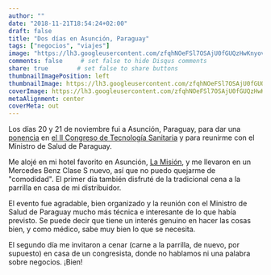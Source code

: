 ```yaml
---
author: ""
date: "2018-11-21T18:54:24+02:00"
draft: false
title: "Dos días en Asunción, Paraguay"
tags: ["negocios", "viajes"]
image: "https://lh3.googleusercontent.com/zfqhNOeFSl7OSAjU0fGUQzHwKnyovi2CldJyd3KDnv0cPgo9qjnKfpE1FE3SqjeCMF1Rc3IOgcEsuq2xFPmfw4nO4WGsQvYSIoMpL3A_SW1615YYsSYbHInBRtRRoXth6StA00oZwp0=w1920-h1080"
comments: false     # set false to hide Disqus comments
share: true        # set false to share buttons
thumbnailImagePosition: left
thumbnailImage: https://lh3.googleusercontent.com/zfqhNOeFSl7OSAjU0fGUQzHwKnyovi2CldJyd3KDnv0cPgo9qjnKfpE1FE3SqjeCMF1Rc3IOgcEsuq2xFPmfw4nO4WGsQvYSIoMpL3A_SW1615YYsSYbHInBRtRRoXth6StA00oZwp0=w1920-h1080
coverImage: https://lh3.googleusercontent.com/zfqhNOeFSl7OSAjU0fGUQzHwKnyovi2CldJyd3KDnv0cPgo9qjnKfpE1FE3SqjeCMF1Rc3IOgcEsuq2xFPmfw4nO4WGsQvYSIoMpL3A_SW1615YYsSYbHInBRtRRoXth6StA00oZwp0=w1920-h1080
metaAlignment: center
coverMeta: out
---
```


Los días 20 y 21 de noviembre fui a Asunción, Paraguay, para dar una [ponencia](https://sicompy.blogspot.com/2018/11/ii-jornada-informatica-en-salud-es.html) en [el II Congreso de Tecnología Sanitaria](https://jis.spis.org.py/) y para reunirme con el Ministro de Salud de Paraguay.

<!--more-->

Me alojé en mi hotel favorito en Asunción, [La Misión](https://www.lamision.com.py/), y me llevaron en un Mercedes Benz Clase S nuevo, así que no puedo quejarme de "comodidad". El primer día también disfruté de la tradicional cena a la parrilla en casa de mi distribuidor.

El evento fue agradable, bien organizado y la reunión con el Ministro de Salud de Paraguay mucho más técnica e interesante de lo que había previsto. Se puede decir que tiene un interés genuino en hacer las cosas bien, y como médico, sabe muy bien lo que se necesita.

El segundo día me invitaron a cenar (carne a la parrilla, de nuevo, por supuesto) en casa de un congresista, donde no hablamos ni una palabra sobre negocios. ¡Bien!

<script src="https://cdn.jsdelivr.net/npm/publicalbum@latest/dist/pa-embed-player.min.js" async></script>
<div class="pa-embed-player" style="width:100%; height:480px; display:none;"
  data-link="https://photos.app.goo.gl/SCm7Lf2CQqSuSx236"
  data-title="30 new photos by Jorge Cortell">
  <img data-src="https://lh3.googleusercontent.com/z6USI-gWZZ7DADUk6RXr-j3HkKhicz5qf4IDJAbdpmFLjdIAJvGzEruUKankJ4K-hDCNfxePdpG-5OK17b09Bc0yNlmUGc3OzFfhT_dIdE9srFQWKA_lHyfFbknMp3DPNKFMxOWthBA=w1920-h1080" src="" alt="" />
  <img data-src="https://lh3.googleusercontent.com/CAmPMw5xwwjDNvXAUeh9eaeJrzAS-dYc-ZwxHAVxaheWl2gOsUogYROzF1KljYOW8-Woc9sacRhx-lmE3krulGlmRcrgJzw9I-y0B63npzI-X0spzFTZD5BhQxJRzkhfBG9rY7u4mAc=w1920-h1080" src="" alt="" />
  <img data-src="https://lh3.googleusercontent.com/elYxnztkJIIV9jDehyJleb35Q45tO-g0LUD33Jy14zSxpix2wy02ti3YwVYEDlvzgC18pSnzHvH5wRtNhHbgJ9IlEUKvvKK9karQ2izMIqD-8ncykUATCGPdXKWVohAavIKK4u9ZFqw=w1920-h1080" src="" alt="" />
  <img data-src="https://lh3.googleusercontent.com/TD6f1AKRtPEi6ZO2X7Vj0256BFAJDAPTvnv0SFLbzp_5Yjr3nbvJ7ePSfMIIESJaH39ksUJVl2mxSlCkUyxjfoKzrm4f96qaQUkBIKhySoBZeAjjX43HlpWWnogelv1tXVNC5LGCvfU=w1920-h1080" src="" alt="" />
  <img data-src="https://lh3.googleusercontent.com/GGTuONnLchsn3Cwnqa5obp8u0yYXcuTixUzZSB9aqGdE6mhvBHlI1P7QPwJXDrNtdxZsyctqU-DIoC7ZMtq0kpzijVNccWeVxSiy-IqT10c4klz2Ps8ARnMu-qZ5hP8w4oCqUVbwmWI=w1920-h1080" src="" alt="" />
  <img data-src="https://lh3.googleusercontent.com/q7lcYvRbGR9WCanEVr8a8--ZJMr0Qq3S8aZ8yiFSMdFEbru_pPcSsssd7CwOWLvCvQL1L473QUtijwpvfcCFJn_4TQhvIpThfLQt_-ij8aTC6vODseRU-QazjAjczWOSCjvgy1OyVZw=w1920-h1080" src="" alt="" />
  <img data-src="https://lh3.googleusercontent.com/UEDNdSTWVAEkkAh_47cimUZMrl76OymS3UkdapM8SOIZtyqRAyuR-4CEqT_kRKWPwF-xFb2ZcMxODPYwBkhZyM1SorfNNGmU5WmuRcnld-NUdP0wQPVOVSg0Tk9hG8G05MuV5AkKKNc=w1920-h1080" src="" alt="" />
  <img data-src="https://lh3.googleusercontent.com/qBwVm-yhtc9TlVJA3XlACRttVR85nsK6YIUF1_WUOq71bw0xmk3S-wg-JJNvmpBdKC0Ra_ec764EU08H0mA_DJUbKENlY507asAHFtMuU8PX6K8s90JbAZPvrr6LtG9nMwMABzxvAfg=w1920-h1080" src="" alt="" />
  <img data-src="https://lh3.googleusercontent.com/JoVvvfjsjc1CBL2q3I0ac27J_0fVD81NzmCxZP_kkfYqYMB-Yc8omQYqynDut5BKvJDMAWU7JcFi2KmywTQeEm-WVliBNnEM6dDXBvBsiovkeF6A1INRi3lXPj0-SgjEN_uaFLU2f1s=w1920-h1080" src="" alt="" />
  <img data-src="https://lh3.googleusercontent.com/rbexJpj6XY8-OqRkPD3ROqYLOr5Zlj3LXq5keQ3FyBZcPnTQaSLiwd5f45ChFWyGqBVR3tZsVETITRyHedio4PPboMMkXKEtj6UEK_YvV2vGGE8VYgylddajkPb6dyuUZ3IJszctHYI=w1920-h1080" src="" alt="" />
  <img data-src="https://lh3.googleusercontent.com/3APrRVDzPHVJPAEpmAQXA87esX7akK_an6Vbnl7TlFMRu2Eo3CqPQ_sh8EIQtsSG_Fmcok2Vfng70e-ZwYdohVN7pK1UzrMQBzLBxTGvlLkloURMZjquXYgdmbOPfoVw-KexByHGVR4=w1920-h1080" src="" alt="" />
  <img data-src="https://lh3.googleusercontent.com/ZITE47FUsnph3XWbv5Eegbri_xUUqbC-GEzEfvKfpuOFr-5sberSP_M8Md8FhLfFC1LF--qlujbccihIRunkoUtMMbl752DInahTHpL55eZg8XllXZbI8is5rJ6XI6RfZOMeVZ5t4-k=w1920-h1080" src="" alt="" />
  <img data-src="https://lh3.googleusercontent.com/0Ev7KklmI35L6shgBjRY46MZKenNYuw9hvFHNkmJ4SwMbkZJIUxqatV1ETE84s65i3fXISEP--BBDMkzm3svTpGbil-nkcJxNc4D30TRP6W1k14MvnWTSeoB_wqWj8eOacy8uhkWfbE=w1920-h1080" src="" alt="" />
  <img data-src="https://lh3.googleusercontent.com/_jZ2wxw9ugcFZ6G44S2F8hBrDDwcqr-z7o7dDbsxOClADu7iS0V8eSxA_5f5DfIz5FJFBMH5zOwCuAAd6FM6njaVUKFc_I-J44Z_aagEyRx5JJcRK2O6WwIyVHDrKjLfNuX06TZJgRw=w1920-h1080" src="" alt="" />
  <img data-src="https://lh3.googleusercontent.com/S55REgbU-aw4A1Yb47fMnLMgBZB7fu5Fgym-EH-HTIWFgP-CCe1WmneW33EV5ZeqjoB-6N-DI50YHlU_Tfv9L4kqitH7B8AOQyi76JblW7Fvruje0eWOgUSfhDH4fvrtTZYD29T-5lc=w1920-h1080" src="" alt="" />
  <img data-src="https://lh3.googleusercontent.com/IDz_UOYg_Tbvvgjkl7jT0fd_XCy5VRDEo45u12oSk3zT-mAyQWcH-NHZtrL6kstuBTtZbqa3hDOctOYJo_Pz7uHffP6UjG6w_5lQ4_bVp0ZIgMjFESVRb92lsyuADkcZOfPgPeZrzD0=w1920-h1080" src="" alt="" />
  <img data-src="https://lh3.googleusercontent.com/6z4XfzustRQw0PDLI8TMCY07wX34OPNjYvDrO7uLdn9V5N6otkcXv0X68LrikoN5kOg843WIpDzokCNkbb74cb6wUz73DTJV6KXNAmWFogx7G3ldCO7prwDxGiBqOBwgYUhzU66-sgI=w1920-h1080" src="" alt="" />
  <img data-src="https://lh3.googleusercontent.com/hdGunq_NAOvkZqoErsk3rozSFFqiXbR9-DH1AvJ-BWly9PdJ3kTcBh2kRD4xE-mymUja1wdx9J7FoEoFA55HMwg6Hk40LOzIf8rgn6jFSB13WWUAJpiD2kB4bwMfSHi-UqkonmmdMSw=w1920-h1080" src="" alt="" />
  <img data-src="https://lh3.googleusercontent.com/NoT3FIwi2k9AW0WGH9jKzYwVfot9QctVB1eDiDdu1wqyB7FNjT2TyvsLGwPhWt_9nxhiZaqfgzG3v7iGCt7mi114G3_qalKqEoKjhPujR-rbjy4-TkRgMDLWrO0q3V6Urgt9t90zqD8=w1920-h1080" src="" alt="" />
  <img data-src="https://lh3.googleusercontent.com/i9U8hGX1hnUFIWoEkZddBHmagtANt-KNNyYaRztI0wQF9PpbDiQyFFEsUl8xk7C0Dq9IzJcIBClSw0rqQUnlUdkd5vafKMsGYPiHfgYRrWVCpiwNuEXXK-SOd8y8V8uHFWlnjf5LzPg=w1920-h1080" src="" alt="" />
  <img data-src="https://lh3.googleusercontent.com/h7d7MyDGmN_JJtKY7fQ91LhQGF3nM40ij3IJsFlpd78Z9SvXe4qxXiWNYfz6sKL7SbW2iWqrJHG3fhJsZgtNxS73Au2gHSM-bXd8B1g4hwniNMzHvDC1mIyhW__jae0lbgeuQJwBSs4=w1920-h1080" src="" alt="" />
  <img data-src="https://lh3.googleusercontent.com/jhBI1B7vMj9WtnLAf9S_HVWAZ1p8BWgThZ2J8XLjEtrqDI1bKOUNlT14wrc90mdjXXLf6ei2fxYK3Ynsh6cDp6CgYWEOCx7todY8H8zut6ZOgVyvHnHKgFWiBHxsRKfrzMpzblgfRIQ=w1920-h1080" src="" alt="" />
  <img data-src="https://lh3.googleusercontent.com/3y4MwUNwv97Cdulb0vEM7O-Qt2WzeYTk7PbH-Ob7XtfCYSoDZ9chdC4RulUM-36nYDeUho2sFVyxYjjQ1h0O_OAfthOELnx9QBY0M2RMoNbGPo7724iSPel0HBXJKokNM4kFqVuLHwc=w1920-h1080" src="" alt="" />
  <img data-src="https://lh3.googleusercontent.com/tXxdYeJCuhqg2eNdJhkN2bUDQv5J2CPuFErohASMQNh2_GQhre73WpxOtY6jdOIwyM_BhgOqpOf2abN2w9ZzNCqomnG2p4Rhhk0HVuoz_GYFcPpXiytWGvZqrMBrI3OjGysUmASYrlM=w1920-h1080" src="" alt="" />
  <img data-src="https://lh3.googleusercontent.com/U8xcmwwm3xqiEAPnA0SPUTNyBVY60l0YgOoiPH7B-GoI7lbVkTd3-g_saNWBkbaTkQN_8UZPYyjTXyFcTymyRXtWfnOIvAWo4eSZireCqP-nTmktRmgxu_2yPBYxzlbOleH14453tSU=w1920-h1080" src="" alt="" />
  <img data-src="https://lh3.googleusercontent.com/4KAki9-FUv3HY0pQK8zacZXZfkyst6PVdNLscLE6-QOWNxTxlWLdhOxXX6bYuB0m373cA7votEnun0Kg3gHGQ52sA5IHxPZXbEnlMVFk4K0zK1XXfxbh2_CX52tNnfuyE9rlV_Rx4R4=w1920-h1080" src="" alt="" />
  <img data-src="https://lh3.googleusercontent.com/RDv8ZribUm6asaWyS7O0eDVe6U92QGrD_xNV6EZ2gNfEdFsR5SnpDKw79YEddnvEIoqaF-XIi8D_dYXoCcRZZKI5-f-BbI2yIxOO4kCk-2C0Jc0V_yl3LY8AmeYeLhOlYTd6KaYyYuM=w1920-h1080" src="" alt="" />
  <img data-src="https://lh3.googleusercontent.com/r4VWAh2UCrqmn-VChaBCgwxYGwQfN2AQR7uzMQcc4gRS5-FtTdjZqGSCXR91NrFfkOiJ3O8jD3MW0uQKFoWP2bJT65l8O2a8NktrVqzk24dvBtLj5KP4FsPZ-VPNgBGmZZaT0gd1-dQ=w1920-h1080" src="" alt="" />
  <img data-src="https://lh3.googleusercontent.com/1TEomSoujMivu81EuWVTVNOiez8pan9ekYjpjxVh1jTSW_0YmQf2Ga3cbAFP3R5rzL1yPVagwxttr9sF1fxB3bqQovVHO843_UER7EupzVp2tL5MYlP4yQR31QV9x47fU12biHeTFh8=w1920-h1080" src="" alt="" />
  <img data-src="https://lh3.googleusercontent.com/CS_RqZGKMq4eBat7THAySVvpPkGK5OiQK4MHN0dHPdcl-08MokOG6xbcMxxqzgLZpVAtNNi_BRXFF9MwUb0Jstv27QdN447FXOcZl7Lc6sFgAF6XQKeLimDW_OXE6Skq5T8UVist1tg=w1920-h1080" src="" alt="" />
</div>
